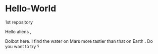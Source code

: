 # Hello-World
1st repository

Hello aliens ,

Dolbot here. I find the water on Mars more tastier than that on Earth . Do you want to try ?

